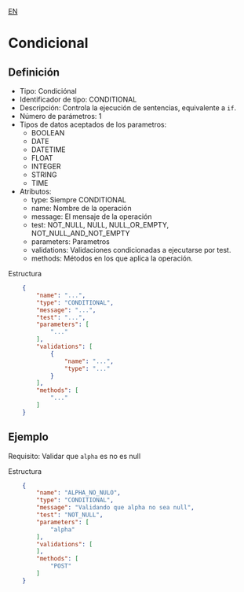 [EN](CONDITIONAL.md)
# Condicional

## Definición
* Tipo: Condiciónal
* Identificador de tipo: CONDITIONAL
* Descripción: Controla la ejecución de sentencias, equivalente a `if`.
* Número de parámetros: 1
* Tipos de datos aceptados de los parametros:
  * BOOLEAN
  * DATE
  * DATETIME
  * FLOAT
  * INTEGER
  * STRING
  * TIME
* Atributos:
  * type: Siempre CONDITIONAL
  * name: Nombre de la operación
  * message: El mensaje de la operación
  * test: NOT_NULL, NULL, NULL_OR_EMPTY, NOT_NULL_AND_NOT_EMPTY
  * parameters: Parametros
  * validations: Validaciones condicionadas a ejecutarse por test.
  * methods: Métodos en los que aplica la operación.

Estructura
```json
	{
		"name": "...",
		"type": "CONDITIONAL",
		"message": "...",
		"test": "...",
		"parameters": [
			"..."
		],
		"validations": [
			{
				"name": "...",
				"type": "..."
			}
		],
		"methods": [
			"..."
		]
	}
```
## Ejemplo

Requisito: Validar que `alpha` es no es null

Estructura
```json
	{
		"name": "ALPHA_NO_NULO",
		"type": "CONDITIONAL",
		"message": "Validando que alpha no sea null",
		"test": "NOT_NULL",
		"parameters": [
			"alpha"
		],
		"validations": [
		],
		"methods": [
			"POST"
		]
	}
```
